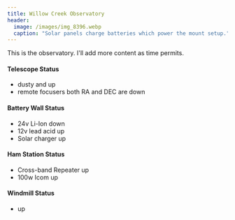 ```yaml
---
title: Willow Creek Observatory
header:
  image: /images/img_8396.webp
  caption: "Solar panels charge batteries which power the mount setup."
---
```

This is the observatory. I'll add more content as time permits.

#### Telescope Status
- dusty and up
- remote focusers both RA and DEC are down

#### Battery Wall Status
- 24v Li-Ion down
- 12v lead acid up
- Solar charger up

#### Ham Station Status
- Cross-band Repeater up
- 100w Icom up

#### Windmill Status
- up